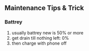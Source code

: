 ## Maintenance Tips & Trick
### Battrey
1. usually battrey new is 50% or more
2. get drain till nothing left: 0%
3. then charge with phone off